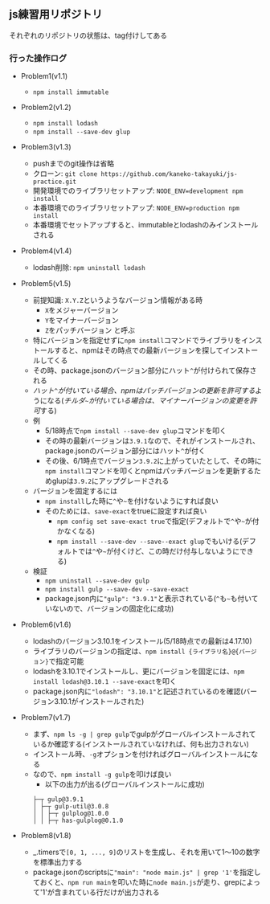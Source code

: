 ## js練習用リポジトリ
それぞれのリポジトリの状態は、tag付けしてある

### 行った操作ログ
- Problem1(v1.1)
  - `npm install immutable`

- Problem2(v1.2)
  - `npm install lodash`
  - `npm install --save-dev glup`

- Problem3(v1.3)
  - pushまでのgit操作は省略
  - クローン: `git clone https://github.com/kaneko-takayuki/js-practice.git`
  - 開発環境でのライブラリセットアップ: `NODE_ENV=development npm install`
  - 本番環境でのライブラリセットアップ: `NODE_ENV=production npm install`
  - 本番環境でセットアップすると、immutableとlodashのみインストールされる

- Problem4(v1.4)
  - lodash削除: `npm uninstall lodash`
  
- Problem5(v1.5)
  - 前提知識: `X.Y.Z`というようなバージョン情報がある時
    - `X`をメジャーバージョン
    - `Y`をマイナーバージョン
    - `Z`をパッチバージョン と呼ぶ
  - 特にバージョンを指定せずに`npm install`コマンドでライブラリをインストールすると、npmはその時点での最新バージョンを探してインストールしてくる
  - その時、package.jsonのバージョン部分にハット`^`が付けられて保存される
  - *ハット`^`が付いている場合、npmはパッチバージョンの更新を許可する*ようになる(*チルダ`~`が付いている場合は、マイナーバージョンの変更を許可*する)
  - 例
    - 5/18時点で`npm install --save-dev glup`コマンドを叩く
    - その時の最新バージョンは`3.9.1`なので、それがインストールされ、package.jsonのバージョン部分にはハット`^`が付く
    - その後、6/1時点でバージョン`3.9.2`に上がっていたとして、その時に`npm install`コマンドを叩くとnpmはパッチバージョンを更新するためglupは`3.9.2`にアップグレードされる
  - バージョンを固定するには
    - `npm install`した時に`^`や`~`を付けないようにすれば良い
    - そのためには、`save-exact`をtrueに設定すれば良い
      - `npm config set save-exact true`で指定(デフォルトで`^`や`~`が付かなくなる)
      - `npm install --save-dev --save--exact glup`でもいける(デフォルトでは`^`や`~`が付くけど、この時だけ付与しないようにできる)
  - 検証
    - `npm uninstall --save-dev gulp`
    - `npm install gulp --save-dev --save-exact`
    - package.json内に`"gulp": "3.9.1"`と表示されている(`^`も`~`も付いていないので、バージョンの固定化に成功)

- Problem6(v1.6)
  - lodashのバージョン3.10.1をインストール(5/18時点での最新は4.17.10)
  - ライブラリのバージョンの指定は、`npm install {ライブラリ名}@{バージョン}`で指定可能
  - lodashを3.10.1でインストールし、更にバージョンを固定には、`npm install lodash@3.10.1 --save-exact`を叩く
  - package.json内に`"lodash": "3.10.1"`と記述されているのを確認(バージョン3.10.1がインストールされた)

- Problem7(v1.7)
  - まず、`npm ls -g | grep gulp`でgulpがグローバルインストールされているか確認する(インストールされていなければ、何も出力されない)
  - インストール時、`-g`オプションを付ければグローバルインストールになる
  - なので、`npm install -g gulp`を叩けば良い
    - 以下の出力が出る(グローバルインストールに成功)
    ```
    ├─┬ gulp@3.9.1
    │ ├─┬ gulp-util@3.0.8
    │ │ ├─┬ gulplog@1.0.0
    │ │ ├─┬ has-gulplog@0.1.0
    ```

- Problem8(v1.8)
  - _.timersで`[0, 1, ..., 9]`のリストを生成し、それを用いて1〜10の数字を標準出力する
  - package.jsonのscriptsに`"main": "node main.js" | grep '1'`を指定しておくと、`npm run main`を叩いた時に`node main.js`が走り、grepによって'1'が含まれている行だけが出力される
